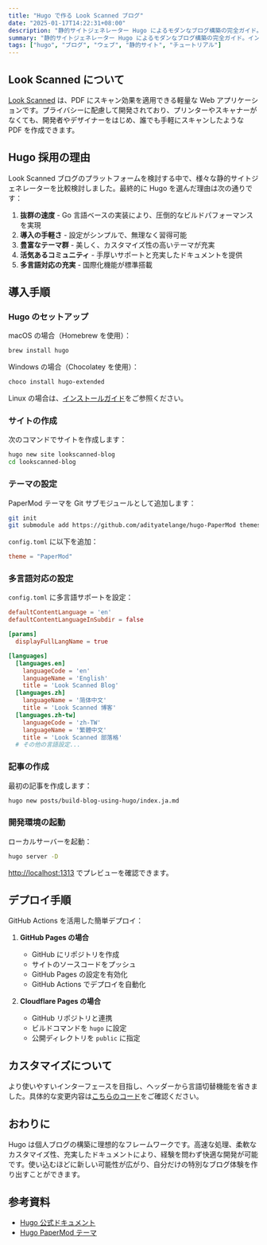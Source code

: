 ```yaml
---
title: "Hugo で作る Look Scanned ブログ"
date: "2025-01-17T14:22:31+08:00"
description: "静的サイトジェネレーター Hugo によるモダンなブログ構築の完全ガイド。インストールから設定、デプロイ、カスタマイズまで、開発者向けにわかりやすく解説します。"
summary: "静的サイトジェネレーター Hugo によるモダンなブログ構築の完全ガイド。インストールから設定、デプロイ、カスタマイズまで、開発者向けにわかりやすく解説します。"
tags: ["hugo", "ブログ", "ウェブ", "静的サイト", "チュートリアル"]
---
```


## Look Scanned について

[Look Scanned](https://lookscanned.io) は、PDF にスキャン効果を適用できる軽量な Web アプリケーションです。プライバシーに配慮して開発されており、プリンターやスキャナーがなくても、開発者やデザイナーをはじめ、誰でも手軽にスキャンしたような PDF を作成できます。

## Hugo 採用の理由

Look Scanned ブログのプラットフォームを検討する中で、様々な静的サイトジェネレーターを比較検討しました。最終的に Hugo を選んだ理由は次の通りです：

1. **抜群の速度** - Go 言語ベースの実装により、圧倒的なビルドパフォーマンスを実現
2. **導入の手軽さ** - 設定がシンプルで、無理なく習得可能
3. **豊富なテーマ群** - 美しく、カスタマイズ性の高いテーマが充実
4. **活気あるコミュニティ** - 手厚いサポートと充実したドキュメントを提供
5. **多言語対応の充実** - 国際化機能が標準搭載

## 導入手順

### Hugo のセットアップ

macOS の場合（Homebrew を使用）：

```bash
brew install hugo
```

Windows の場合（Chocolatey を使用）：

```bash
choco install hugo-extended
```

Linux の場合は、[インストールガイド](https://gohugo.io/installation/linux/)をご参照ください。

### サイトの作成

次のコマンドでサイトを作成します：

```bash
hugo new site lookscanned-blog
cd lookscanned-blog
```

### テーマの設定

PaperMod テーマを Git サブモジュールとして追加します：

```bash
git init
git submodule add https://github.com/adityatelange/hugo-PaperMod themes/PaperMod
```

`config.toml` に以下を追加：

```toml
theme = "PaperMod"
```

### 多言語対応の設定

`config.toml` に多言語サポートを設定：

```toml
defaultContentLanguage = 'en'
defaultContentLanguageInSubdir = false

[params]
  displayFullLangName = true

[languages]
  [languages.en]
    languageCode = 'en'
    languageName = 'English'
    title = 'Look Scanned Blog'
  [languages.zh]
    languageName = '简体中文'
    title = 'Look Scanned 博客'
  [languages.zh-tw]
    languageCode = 'zh-TW'
    languageName = '繁體中文'
    title = 'Look Scanned 部落格'
  # その他の言語設定...
```

### 記事の作成

最初の記事を作成します：

```bash
hugo new posts/build-blog-using-hugo/index.ja.md
```

### 開発環境の起動

ローカルサーバーを起動：

```bash
hugo server -D
```

[http://localhost:1313](http://localhost:1313) でプレビューを確認できます。

## デプロイ手順

GitHub Actions を活用した簡単デプロイ：

1. **GitHub Pages の場合**

   - GitHub にリポジトリを作成
   - サイトのソースコードをプッシュ
   - GitHub Pages の設定を有効化
   - GitHub Actions でデプロイを自動化

2. **Cloudflare Pages の場合**
   - GitHub リポジトリと連携
   - ビルドコマンドを `hugo` に設定
   - 公開ディレクトリを `public` に指定

## カスタマイズについて

より使いやすいインターフェースを目指し、ヘッダーから言語切替機能を省きました。具体的な変更内容は[こちらのコード](https://github.com/lookscanned/lookscanned-blog/blob/main/layouts/partials/header.html)をご確認ください。

## おわりに

Hugo は個人ブログの構築に理想的なフレームワークです。高速な処理、柔軟なカスタマイズ性、充実したドキュメントにより、経験を問わず快適な開発が可能です。使い込むほどに新しい可能性が広がり、自分だけの特別なブログ体験を作り出すことができます。

## 参考資料

- [Hugo 公式ドキュメント](https://gohugo.io/documentation/)
- [Hugo PaperMod テーマ](https://github.com/adityatelange/hugo-PaperMod)
